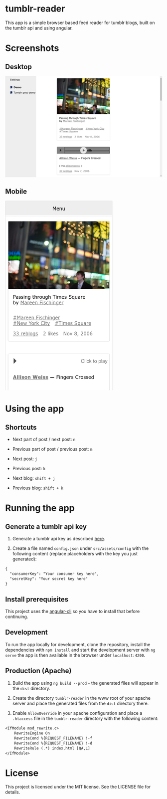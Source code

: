 # tumblr-reader
This app is a simple browser based feed reader for tumblr blogs, built on the tumblr api and using angular.

# Screenshots
## Desktop
![Desktop Screenshot](docs/Screenshot_Desktop.png)

## Mobile
![Mobile Screenshot](docs/Screenshot_Mobile.png)

# Using the app
## Shortcuts
- Next part of post / next post: `n`
- Previous part of post / previous post: `m`


- Next post: `j`
- Previous post: `k`


- Next blog: `shift + j`
- Previous blog: `shift + k`

# Running the app
## Generate a tumblr api key
1. Generate a tumblr api key as described [here](https://www.tumblr.com/docs/en/api/v2#what_you_need).

2. Create a file named `config.json` under `src/assets/config` with the following content (replace placeholders with the
key you just generated):
  ```
  {
    "consumerKey": "Your consumer key here",
    "secretKey": "Your secret key here"
  }
  ```

## Install prerequisites
This project uses the [angular-cli](https://github.com/angular/angular-cli#installation) so you have to install that before continuing.

## Development
To run the app locally for development, clone the repository, install the dependencies with `npm install` and 
start the development server with `ng serve` the app is then available in the browser under `localhost:4200`.

## Production (Apache)
1. Build the app using `ng build --prod` - the generated files will appear in the `dist` directory.

2. Create the directory `tumblr-reader` in the www root of your apache server and place the generated files from 
the `dist` directory there.

3. Enable `AllowOverride` in your apache configuration and place a `.htaccess` file in the `tumblr-reader` directory
with the following content: 

  ```
  <IfModule mod_rewrite.c>
      RewriteEngine On
      RewriteCond %{REQUEST_FILENAME} !-f
      RewriteCond %{REQUEST_FILENAME} !-d
      RewriteRule (.*) index.html [QA,L]
  </IfModule>
  ```

# License
This project is licensed under the MIT license. See the LICENSE file for details.
